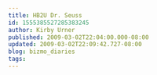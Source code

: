 ```yaml
---
title: HB2U Dr. Seuss
id: 1555385527285383245
author: Kirby Urner
published: 2009-03-02T22:04:00.000-08:00
updated: 2009-03-02T22:09:42.727-08:00
blog: bizmo_diaries
tags: 
---
```


[](https://blogger.googleusercontent.com/img/b/R29vZ2xl/AVvXsEg7WMO7VZ38UHQL5THxD7dcOz0USqbSqpn49SHrgEiDwnPpJkfz8BQbsGHl348ELaQyxYIugRx3EKU2R4WCSQ0wfI1EIB096uDmr5ZrWFqWDkDChfw0CdlKbwmvjppjvEZrSv-e/s1600-h/dr_seuss.jpg)[](https://blogger.googleusercontent.com/img/b/R29vZ2xl/AVvXsEjbdxHDVPr_h2wscbF-cIDl340FKdxLJqWJpJZCIlaLnCDtfjJtLE_0is8Va6TtqTC6XX_JxxeVym-InDCnfgrccLAKC3s2mse7BG2gZwwxndAchZoVlHjU5hSXI6xxkoFiyRHM/s1600-h/dr_seuss_google.png)[](https://blogger.googleusercontent.com/img/b/R29vZ2xl/AVvXsEiDfdKxIRjrN35wcZ_4TRZ8m9YPxCK1rQ_u3mydA4ItBKB_dvhN-K-7svV9pJ-NNjwsz7FyptajFIKvpPCS1uhrvPWO1rx1qAScCW944BQabBrLJew5oNydbWog1Fgaes1eX8TW/s1600-h/dr_seuss_pix.jpg)